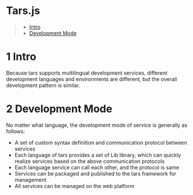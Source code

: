 # Tars.js
> * [Intro](#chapter-1)
> * [Development Mode](#chapter-1)

# 1 <a id="chapter-1"></a>Intro

Because tars supports multilingual development services, different development languages and environments are different, but the overall development pattern is similar.

# 2 <a id="chapter-1"></a>Development Mode

No matter what language, the development mode of service is generally as follows:
- A set of custom syntax definition and communication protocol between services
- Each language of tars provides a set of Lib library, which can quickly realize services based on the above communication protocols
- Each language service can call each other, and the protocol is same 
- Services can be packaged and published to the tars framework for management
- All services can be managed on the web platform


